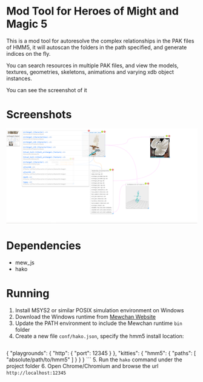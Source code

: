 # Mod Tool for Heroes of Might and Magic 5

This is a mod tool for autoresolve the complex relationships in the PAK files of HMM5, it will autoscan the folders in the path specified, and generate indices on the fly.

You can search resources in multiple PAK files, and view the models, textures, geometries, skeletons, animations and varying xdb object instances.

You can see the screenshot of it

# Screenshots

![screenshot](doc/res/screenshots/1.png)

# Dependencies

* mew_js
* hako

# Running

1. Install MSYS2 or similar POSIX simulation environment on Windows
2. Download the Windows runtime from [Mewchan Website](http://www.mewchan.com/dists.mhtml)
3. Update the PATH environment to include the Mewchan runtime `bin` folder
4. Create a new file `conf/hako.json`, specify the hmm5 install location:
    ```
{
    "playgrounds": {
        "http": { "port": 12345 }
    },
    "kitties": {
        "hmm5": { "paths": [ "absolute/path/to/hmm5" ] }
    }
}
    ```
5. Run the `hako` command under the project folder
6. Open Chrome/Chromium and browse the url `http://localhost:12345`
